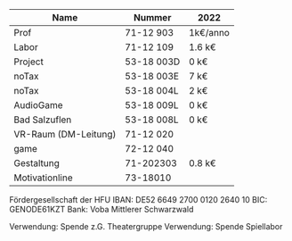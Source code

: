 | Name                 | Nummer     | 2022     |
|----------------------|------------|----------|
| Prof                 | 71-12 903  | 1k€/anno |
| Labor                | 71-12 109  | 1.6 k€   |
| Project              | 53-18 003D | 0 k€     |
| noTax                | 53-18 003E | 7 k€     |
| noTax                | 53-18 004L | 2 k€     |
| AudioGame            | 53-18 009L | 0 k€     |
| Bad Salzuflen        | 53-18 008L | 0 k€     |
| VR-Raum (DM-Leitung) | 71-12 020  |          |
| game                 | 72-12 040  |          |
| Gestaltung           | 71-202303  | 0.8 k€   |
| Motivationline           | 73-18010  |    |

Fördergesellschaft der HFU
IBAN: DE52 6649 2700 0120 2640 10
BIC: GENODE61KZT
Bank: Voba Mittlerer Schwarzwald

Verwendung: Spende z.G. Theatergruppe 
Verwendung: Spende Spiellabor
